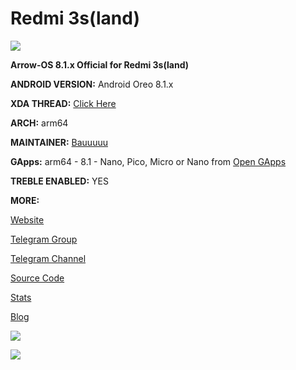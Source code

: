 # Redmi 3s(land)
![
](https://github.com/ArrowOS/getting_started/raw/master/etc/logo.png?raw=true)

**Arrow-OS 8.1.x Official for Redmi 3s(land)**

**ANDROID VERSION:** Android Oreo 8.1.x 

**XDA THREAD:** [Click Here](https://forum.xda-developers.com/xiaomi-redmi-3s/development/rom-arrowos-redmi-3s-t3818752)

**ARCH:** arm64

**MAINTAINER:** [Bauuuuu](https://github.com/bauuuuu)

**GApps:** arm64 - 8.1 - Nano, Pico, Micro or Nano from [Open GApps](https://opengapps.org)

**TREBLE ENABLED:** YES


**MORE:**

[Website](https://arrowos.net)

[Telegram Group](https://t.me/arrowos)

[Telegram Channel](https://t.me/arrow_os)

[Source Code](https://github.com/arrowos)

[Stats](https://stats.arrowos.net)

[Blog](https://blog.arrowos.net)

![](https://cdn2.gsmarena.com/vv/pics/lenovo/zuk-z2-2.jpg)

![](https://cdn2.gsmarena.com/vv/pics/xiaomi/xiaomi-redmi-3s1.jpg)